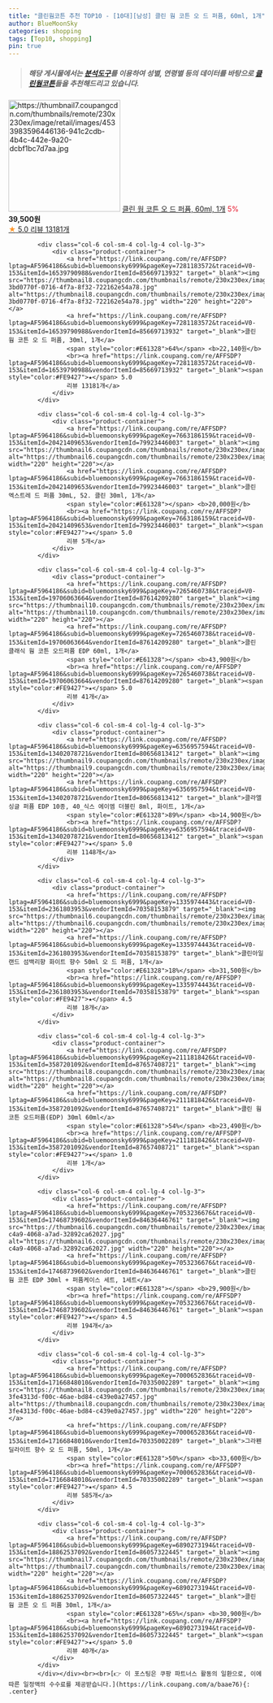 ```yaml
---
title: "클린웜코튼 추천 TOP10 - [10대][남성] 클린 웜 코튼 오 드 퍼퓸, 60ml, 1개"
author: BlueMoonSky
categories: shopping
tags: [Top10, shopping]
pin: true
---
```


> ##### 해당 게시물에서는 [**분석도구**](https://itemscout.io/)를 이용하여 **성별**, **연령별** 등의 데이터를 바탕으로 [**클린웜코튼**](https://link.coupang.com/a/baae76)들을 추천해드리고 있습니다.
<div class="container"><div class="row">
            <div class="col-6 col-sm-4 col-lg-4 col-lg-3">
                <div class="product-container">
                    <a href="https://link.coupang.com/re/AFFSDP?lptag=AF5964186&subid=bluemoonsky6999&pageKey=7281183572&traceid=V0-153&itemId=9768450896&vendorItemId=85669714037" target="_blank"><img src="https://thumbnail7.coupangcdn.com/thumbnails/remote/230x230ex/image/retail/images/4533983596446136-941c2cdb-4b4c-442e-9a20-dcbf1bc7d7aa.jpg" alt="https://thumbnail7.coupangcdn.com/thumbnails/remote/230x230ex/image/retail/images/4533983596446136-941c2cdb-4b4c-442e-9a20-dcbf1bc7d7aa.jpg" width="220" height="220"></a>
                    <a href="https://link.coupang.com/re/AFFSDP?lptag=AF5964186&subid=bluemoonsky6999&pageKey=7281183572&traceid=V0-153&itemId=9768450896&vendorItemId=85669714037" target="_blank">클린 웜 코튼 오 드 퍼퓸, 60ml, 1개</a>
                    <span style="color:#E61328">5%</span> <b>39,500원</b>
                    <br><a href="https://link.coupang.com/re/AFFSDP?lptag=AF5964186&subid=bluemoonsky6999&pageKey=7281183572&traceid=V0-153&itemId=9768450896&vendorItemId=85669714037" target="_blank"><span style="color:#FE9427">★</span> 5.0
                    리뷰 13181개</a>
                </div>
            </div>
            
            <div class="col-6 col-sm-4 col-lg-4 col-lg-3">
                <div class="product-container">
                    <a href="https://link.coupang.com/re/AFFSDP?lptag=AF5964186&subid=bluemoonsky6999&pageKey=7281183572&traceid=V0-153&itemId=16539790988&vendorItemId=85669713932" target="_blank"><img src="https://thumbnail8.coupangcdn.com/thumbnails/remote/230x230ex/image/retail/images/1321670405750614-3bd0770f-0716-4f7a-8f32-722162e54a78.jpg" alt="https://thumbnail8.coupangcdn.com/thumbnails/remote/230x230ex/image/retail/images/1321670405750614-3bd0770f-0716-4f7a-8f32-722162e54a78.jpg" width="220" height="220"></a>
                    <a href="https://link.coupang.com/re/AFFSDP?lptag=AF5964186&subid=bluemoonsky6999&pageKey=7281183572&traceid=V0-153&itemId=16539790988&vendorItemId=85669713932" target="_blank">클린 웜 코튼 오 드 퍼퓸, 30ml, 1개</a>
                    <span style="color:#E61328">64%</span> <b>22,140원</b>
                    <br><a href="https://link.coupang.com/re/AFFSDP?lptag=AF5964186&subid=bluemoonsky6999&pageKey=7281183572&traceid=V0-153&itemId=16539790988&vendorItemId=85669713932" target="_blank"><span style="color:#FE9427">★</span> 5.0
                    리뷰 13181개</a>
                </div>
            </div>
            
            <div class="col-6 col-sm-4 col-lg-4 col-lg-3">
                <div class="product-container">
                    <a href="https://link.coupang.com/re/AFFSDP?lptag=AF5964186&subid=bluemoonsky6999&pageKey=7663186159&traceid=V0-153&itemId=20421409653&vendorItemId=79923446003" target="_blank"><img src="https://thumbnail6.coupangcdn.com/thumbnails/remote/230x230ex/image/vendor_inventory/c219/9658bb8e587d9bfb2b04462c7f85b79916c0a56c7b9946580dc94a0b9914.jpg" alt="https://thumbnail6.coupangcdn.com/thumbnails/remote/230x230ex/image/vendor_inventory/c219/9658bb8e587d9bfb2b04462c7f85b79916c0a56c7b9946580dc94a0b9914.jpg" width="220" height="220"></a>
                    <a href="https://link.coupang.com/re/AFFSDP?lptag=AF5964186&subid=bluemoonsky6999&pageKey=7663186159&traceid=V0-153&itemId=20421409653&vendorItemId=79923446003" target="_blank">클린 엑스트레 드 퍼퓸 30mL, 52. 클린 30ml, 1개</a>
                    <span style="color:#E61328"></span> <b>20,000원</b>
                    <br><a href="https://link.coupang.com/re/AFFSDP?lptag=AF5964186&subid=bluemoonsky6999&pageKey=7663186159&traceid=V0-153&itemId=20421409653&vendorItemId=79923446003" target="_blank"><span style="color:#FE9427">★</span> 5.0
                    리뷰 5개</a>
                </div>
            </div>
            
            <div class="col-6 col-sm-4 col-lg-4 col-lg-3">
                <div class="product-container">
                    <a href="https://link.coupang.com/re/AFFSDP?lptag=AF5964186&subid=bluemoonsky6999&pageKey=7265460738&traceid=V0-153&itemId=19706063664&vendorItemId=87614209280" target="_blank"><img src="https://thumbnail10.coupangcdn.com/thumbnails/remote/230x230ex/image/vendor_inventory/726e/a41624b647329e720055e47508d3362e6dddd3227755d9b7b9c00a3803b6.jpg" alt="https://thumbnail10.coupangcdn.com/thumbnails/remote/230x230ex/image/vendor_inventory/726e/a41624b647329e720055e47508d3362e6dddd3227755d9b7b9c00a3803b6.jpg" width="220" height="220"></a>
                    <a href="https://link.coupang.com/re/AFFSDP?lptag=AF5964186&subid=bluemoonsky6999&pageKey=7265460738&traceid=V0-153&itemId=19706063664&vendorItemId=87614209280" target="_blank">클린 클래식 웜 코튼 오드퍼퓸 EDP 60ml, 1개</a>
                    <span style="color:#E61328"></span> <b>43,900원</b>
                    <br><a href="https://link.coupang.com/re/AFFSDP?lptag=AF5964186&subid=bluemoonsky6999&pageKey=7265460738&traceid=V0-153&itemId=19706063664&vendorItemId=87614209280" target="_blank"><span style="color:#FE9427">★</span> 5.0
                    리뷰 41개</a>
                </div>
            </div>
            
            <div class="col-6 col-sm-4 col-lg-4 col-lg-3">
                <div class="product-container">
                    <a href="https://link.coupang.com/re/AFFSDP?lptag=AF5964186&subid=bluemoonsky6999&pageKey=6356957594&traceid=V0-153&itemId=13402078721&vendorItemId=80656813412" target="_blank"><img src="https://thumbnail9.coupangcdn.com/thumbnails/remote/230x230ex/image/vendor_inventory/210e/e14bac5b93f8e04ab74b842e87cc448dfc7c4fba3e9101b3368ba85ff430.jpg" alt="https://thumbnail9.coupangcdn.com/thumbnails/remote/230x230ex/image/vendor_inventory/210e/e14bac5b93f8e04ab74b842e87cc448dfc7c4fba3e9101b3368ba85ff430.jpg" width="220" height="220"></a>
                    <a href="https://link.coupang.com/re/AFFSDP?lptag=AF5964186&subid=bluemoonsky6999&pageKey=6356957594&traceid=V0-153&itemId=13402078721&vendorItemId=80656813412" target="_blank">클라엘 싱글 퍼퓸 EDP 10종, 40_식스 에이엠 더블린 8ml, 화이트, 1개</a>
                    <span style="color:#E61328">89%</span> <b>14,900원</b>
                    <br><a href="https://link.coupang.com/re/AFFSDP?lptag=AF5964186&subid=bluemoonsky6999&pageKey=6356957594&traceid=V0-153&itemId=13402078721&vendorItemId=80656813412" target="_blank"><span style="color:#FE9427">★</span> 5.0
                    리뷰 1148개</a>
                </div>
            </div>
            
            <div class="col-6 col-sm-4 col-lg-4 col-lg-3">
                <div class="product-container">
                    <a href="https://link.coupang.com/re/AFFSDP?lptag=AF5964186&subid=bluemoonsky6999&pageKey=1335974443&traceid=V0-153&itemId=2361803953&vendorItemId=70358153879" target="_blank"><img src="https://thumbnail6.coupangcdn.com/thumbnails/remote/230x230ex/image/vendor_inventory/efad/1fc4d722289bc44b8b02348de37cc9af332f67c765b050c304201f8e772a.jpg" alt="https://thumbnail6.coupangcdn.com/thumbnails/remote/230x230ex/image/vendor_inventory/efad/1fc4d722289bc44b8b02348de37cc9af332f67c765b050c304201f8e772a.jpg" width="220" height="220"></a>
                    <a href="https://link.coupang.com/re/AFFSDP?lptag=AF5964186&subid=bluemoonsky6999&pageKey=1335974443&traceid=V0-153&itemId=2361803953&vendorItemId=70358153879" target="_blank">클린아일랜드 섬백리향 화이트 향수 50ml 오 드 퍼퓸, 1개</a>
                    <span style="color:#E61328">18%</span> <b>31,500원</b>
                    <br><a href="https://link.coupang.com/re/AFFSDP?lptag=AF5964186&subid=bluemoonsky6999&pageKey=1335974443&traceid=V0-153&itemId=2361803953&vendorItemId=70358153879" target="_blank"><span style="color:#FE9427">★</span> 4.5
                    리뷰 18개</a>
                </div>
            </div>
            
            <div class="col-6 col-sm-4 col-lg-4 col-lg-3">
                <div class="product-container">
                    <a href="https://link.coupang.com/re/AFFSDP?lptag=AF5964186&subid=bluemoonsky6999&pageKey=2111818426&traceid=V0-153&itemId=3587201092&vendorItemId=87657408721" target="_blank"><img src="https://thumbnail8.coupangcdn.com/thumbnails/remote/230x230ex/image/vendor_inventory/7448/f489ac449d9d61264a23143040386d79f7c1db156157a7af0ceff1689ad3.png" alt="https://thumbnail8.coupangcdn.com/thumbnails/remote/230x230ex/image/vendor_inventory/7448/f489ac449d9d61264a23143040386d79f7c1db156157a7af0ceff1689ad3.png" width="220" height="220"></a>
                    <a href="https://link.coupang.com/re/AFFSDP?lptag=AF5964186&subid=bluemoonsky6999&pageKey=2111818426&traceid=V0-153&itemId=3587201092&vendorItemId=87657408721" target="_blank">클린 웜코튼 오드퍼퓸(EDP) 30ml 60ml</a>
                    <span style="color:#E61328">54%</span> <b>23,490원</b>
                    <br><a href="https://link.coupang.com/re/AFFSDP?lptag=AF5964186&subid=bluemoonsky6999&pageKey=2111818426&traceid=V0-153&itemId=3587201092&vendorItemId=87657408721" target="_blank"><span style="color:#FE9427">★</span> 1.0
                    리뷰 1개</a>
                </div>
            </div>
            
            <div class="col-6 col-sm-4 col-lg-4 col-lg-3">
                <div class="product-container">
                    <a href="https://link.coupang.com/re/AFFSDP?lptag=AF5964186&subid=bluemoonsky6999&pageKey=7053236676&traceid=V0-153&itemId=17468739602&vendorItemId=84636446761" target="_blank"><img src="https://thumbnail6.coupangcdn.com/thumbnails/remote/230x230ex/image/retail/images/2023/01/09/18/4/0beba2ed-c4a9-4068-a7ad-32892ca62027.jpg" alt="https://thumbnail6.coupangcdn.com/thumbnails/remote/230x230ex/image/retail/images/2023/01/09/18/4/0beba2ed-c4a9-4068-a7ad-32892ca62027.jpg" width="220" height="220"></a>
                    <a href="https://link.coupang.com/re/AFFSDP?lptag=AF5964186&subid=bluemoonsky6999&pageKey=7053236676&traceid=V0-153&itemId=17468739602&vendorItemId=84636446761" target="_blank">클린 웜 코튼 EDP 30ml + 퍼퓸케이스 세트, 1세트</a>
                    <span style="color:#E61328"></span> <b>29,900원</b>
                    <br><a href="https://link.coupang.com/re/AFFSDP?lptag=AF5964186&subid=bluemoonsky6999&pageKey=7053236676&traceid=V0-153&itemId=17468739602&vendorItemId=84636446761" target="_blank"><span style="color:#FE9427">★</span> 4.5
                    리뷰 194개</a>
                </div>
            </div>
            
            <div class="col-6 col-sm-4 col-lg-4 col-lg-3">
                <div class="product-container">
                    <a href="https://link.coupang.com/re/AFFSDP?lptag=AF5964186&subid=bluemoonsky6999&pageKey=7000652836&traceid=V0-153&itemId=17166848010&vendorItemId=70335002289" target="_blank"><img src="https://thumbnail8.coupangcdn.com/thumbnails/remote/230x230ex/image/retail/images/3742072765370711-3fe4313d-f00c-46ae-bd84-c439e0a27457.jpg" alt="https://thumbnail8.coupangcdn.com/thumbnails/remote/230x230ex/image/retail/images/3742072765370711-3fe4313d-f00c-46ae-bd84-c439e0a27457.jpg" width="220" height="220"></a>
                    <a href="https://link.coupang.com/re/AFFSDP?lptag=AF5964186&subid=bluemoonsky6999&pageKey=7000652836&traceid=V0-153&itemId=17166848010&vendorItemId=70335002289" target="_blank">그라펜 딜라이트 향수 오 드 퍼퓸, 50ml, 1개</a>
                    <span style="color:#E61328">50%</span> <b>33,600원</b>
                    <br><a href="https://link.coupang.com/re/AFFSDP?lptag=AF5964186&subid=bluemoonsky6999&pageKey=7000652836&traceid=V0-153&itemId=17166848010&vendorItemId=70335002289" target="_blank"><span style="color:#FE9427">★</span> 4.5
                    리뷰 585개</a>
                </div>
            </div>
            
            <div class="col-6 col-sm-4 col-lg-4 col-lg-3">
                <div class="product-container">
                    <a href="https://link.coupang.com/re/AFFSDP?lptag=AF5964186&subid=bluemoonsky6999&pageKey=6890273194&traceid=V0-153&itemId=18862537092&vendorItemId=86057322445" target="_blank"><img src="https://thumbnail7.coupangcdn.com/thumbnails/remote/230x230ex/image/vendor_inventory/3645/c838b62a5c2e4a1ade6bb321f5a2af014147c27c17eb6c5cd1f61bb7adb0.jpg" alt="https://thumbnail7.coupangcdn.com/thumbnails/remote/230x230ex/image/vendor_inventory/3645/c838b62a5c2e4a1ade6bb321f5a2af014147c27c17eb6c5cd1f61bb7adb0.jpg" width="220" height="220"></a>
                    <a href="https://link.coupang.com/re/AFFSDP?lptag=AF5964186&subid=bluemoonsky6999&pageKey=6890273194&traceid=V0-153&itemId=18862537092&vendorItemId=86057322445" target="_blank">클린 웜 코튼 오 드 퍼퓸 30ml, 1개</a>
                    <span style="color:#E61328">65%</span> <b>30,900원</b>
                    <br><a href="https://link.coupang.com/re/AFFSDP?lptag=AF5964186&subid=bluemoonsky6999&pageKey=6890273194&traceid=V0-153&itemId=18862537092&vendorItemId=86057322445" target="_blank"><span style="color:#FE9427">★</span> 5.0
                    리뷰 40개</a>
                </div>
            </div>
            </div></div><br><br>[👉 이 포스팅은 쿠팡 파트너스 활동의 일환으로, 이에 따른 일정액의 수수료를 제공받습니다.](https://link.coupang.com/a/baae76){: .center}